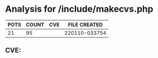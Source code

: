 # Analysis for /include/makecvs.php
| POTS | COUNT | CVE | FILE CREATED |
|---|---|---|---|
| 21 | 95 | | 220110-033754 |

## CVE: 